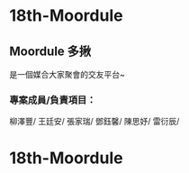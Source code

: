 # 18th-Moordule

## Moordule 多揪

是一個媒合大家聚會的交友平台~

### 專案成員/負責項目：

柳澤豐/
王廷安/
張家瑞/
鄧鈺馨/
陳思妤/
雷衍辰/
# 18th-Moordule
